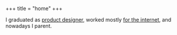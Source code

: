 +++
title = "home"
+++

I graduated as [product designer](https://cargocollective.com/ningxxu), worked mostly [for the internet](https://www.linkedin.com/in/ningxxu/), and nowadays I parent.